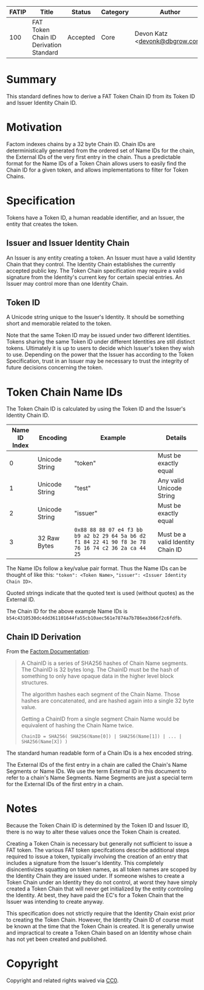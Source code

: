 | FATIP | Title                                  | Status   | Category | Author                          | Created   |
| ----- | -------------------------------------- | -------- | -------- | ------------------------------- | --------- |
| 100   | FAT Token Chain ID Derivation Standard | Accepted | Core     | Devon Katz \<devonk@dbgrow.com> | 8-17-2018 |



# Summary

This standard defines how to derive a FAT Token Chain ID from its Token ID and
Issuer Identity Chain ID.

# Motivation

Factom indexes chains by a 32 byte Chain ID. Chain IDs are deterministically
generated from the ordered set of Name IDs for the chain, the External IDs of
the very first entry in the chain. Thus a predictable format for the Name IDs
of a Token Chain allows users to easily find the Chain ID for a given token,
and allows implementations to filter for Token Chains.

# Specification

Tokens have a Token ID, a human readable identifier, and an Issuer, the entity
that creates the token.

## Issuer and Issuer Identity Chain

An Issuer is any entity creating a token. An Issuer must have a valid Identity
Chain that they control. The Identity Chain establishes the currently accepted
public key. The Token Chain specification may require a valid signature from
the Identity's current key for certain special entries. An Issuer may control
more than one Identity Chain.


## Token ID

A Unicode string unique to the Issuer's Identity. It should be something short
and memorable related to the token.

Note that the same Token ID may be issued under two different Identities.
Tokens sharing the same Token ID under different Identities are still distinct
tokens. Ultimately it is up to users to decide which Issuer's token they wish
to use. Depending on the power that the Issuer has according to the Token
Specification, trust in an Issuer may be necessary to trust the integrity of
future decisions concerning the token.


# Token Chain Name IDs

The Token Chain ID is calculated by using the Token ID and the Issuer's
Identity Chain ID.

| Name ID Index | Encoding | Example | Details  |
| - | - | - | - |
| 0 | Unicode String | "token" | Must be exactly equal |
| 1 | Unicode String | "test" | Any valid Unicode String |
| 2 | Unicode String | "issuer" | Must be exactly equal |
| 3 | 32 Raw Bytes | `0x88 88 88 07 e4 f3 bb b9 a2 b2 29 64 5a b6 d2 f1 84 22 41 90 f8 3e 78 76 16 74 c2 36 2a ca 44 25` | Must be a valid Identity Chain ID |

The Name IDs follow a key/value pair format. Thus the Name IDs can be thought
of like this: `"token": <Token Name>`, `"issuer": <Issuer Identity Chain ID>`.

Quoted strings indicate that the quoted text is used (without quotes) as the
External ID.

The Chain ID for the above example Name IDs is
`b54c4310530dc4dd361101644fa55cb10aec561e7874a7b786ea3b66f2c6fdfb`.


## Chain ID Derivation

From the [Factom
Documentation](https://github.com/FactomProject/FactomDocs/blob/master/factomDataStructureDetails.md#chainid):

>A ChainID is a series of SHA256 hashes of Chain Name segments. The ChainID is
>32 bytes long. The ChainID must be the hash of something to only have opaque
>data in the higher level block structures.
>
>The algorithm hashes each segment of the Chain Name. Those hashes are
>concatenated, and are hashed again into a single 32 byte value.
>
>Getting a ChainID from a single segment Chain Name would be equivalent of
>hashing the Chain Name twice.
>
>```
>ChainID = SHA256( SHA256(Name[0]) | SHA256(Name[1]) | ... | SHA256(Name[X]) )
>```

The standard human readable form of a Chain IDs is a hex encoded string.

The External IDs of the first entry in a chain are called the Chain's Name
Segments or Name IDs. We use the term External ID in this document to refer to
a chain's Name Segments. Name Segments are just a special term for the External
IDs of the first entry in a chain.



# Notes

Because the Token Chain ID is determined by the Token ID and Issuer ID, there
is no way to alter these values once the Token Chain is created.

Creating a Token Chain is necessary but generally not sufficient to issue a FAT
token. The various FAT token specifcations describe additional steps required
to issue a token, typically involving the creation of an entry that includes a
signature from the Issuer's Identity. This completely disincentivizes squatting
on token names, as all token names are scoped by the Identity Chain they are
issued under. If someone wishes to create a Token Chain under an Identity they
do not control, at worst they have simply created a Token Chain that will never
get initialized by the entity controling the Identity. At best, they have paid
the EC's for a Token Chain that the Issuer was intending to create anyway.

This specification does not strictly require that the Identity Chain exist
prior to creating the Token Chain. However, the Identity Chain ID of course
must be known at the time that the Token Chain is created. It is generally
unwise and impractical to create a Token Chain based on an Identity whose chain
has not yet been created and published.

# Copyright

Copyright and related rights waived via
[CC0](https://creativecommons.org/publicdomain/zero/1.0/).
